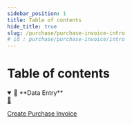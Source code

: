 ```yaml
---
sidebar_position: 1
title: Table of contents
hide_title: true
slug: /purchase/purchase-invoice-intro 
# id : purchase/purchase-invoice/intro
---
```


# Table of contents

<details open>
  <summary>📘 **Data Entry**</summary>
  <div class="details-content"> 
  
  <a href="./create-purchase-invoice" class="card-link">
    <div class="card3">
      <div class="icon">📄️</div>
        <div class="text">
          <p>Create Purchase Invoice</p>
        </div>
    </div>
  </a>

  </div>
</details>

<!-- <details  class="advanced-details">
  <summary>🚀 **Advanced**</summary>
  <div  class="details-content">
  <a href="./create-invoice" class="card-link" >
    <div class="card3">
      <div class="icon">📄️</div>
        <div class="text">
          <p>Pending</p>
        </div>
    </div>
  </a>

   
  </div>
</details> -->
 
